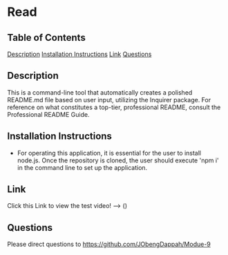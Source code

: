 # Read

## Table of Contents

  [Description](#description)
  [Installation Instructions](#installation-instructions)
  [Link](#link)
  [Questions](#questions)

## Description

This is a command-line tool that automatically creates a polished README.md file based on user input, utilizing the Inquirer package. For reference on what constitutes a top-tier, professional README, consult the Professional README Guide.

## Installation Instructions

* For operating this application, it is essential for the user to install node.js. Once the repository is cloned, the user should execute 'npm i' in the command line to set up the application.

## Link

Click this Link to view the test video! --> ()

## Questions

  Please direct questions to <https://github.com/JObengDappah/Modue-9>
